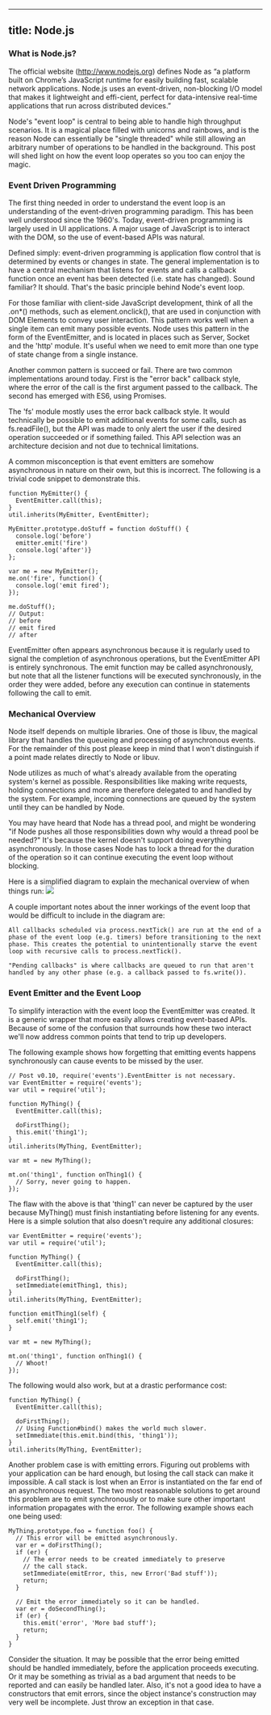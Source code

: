 
---
title: Node.js
---

### What is Node.js?

The official website (http://www.nodejs.org) defines Node as “a platform built on Chrome’s JavaScript runtime for easily building fast, scalable network applications.
Node.js uses an event-driven, non-blocking I/O model that makes it lightweight and effi-cient, perfect for data-intensive real-time applications that run across distributed devices.”

Node's "event loop" is central to being able to handle high throughput scenarios. It is a magical place filled with unicorns and rainbows, and is the reason Node can essentially be "single threaded" while still allowing an arbitrary number of operations to be handled in the background. This post will shed light on how the event loop operates so you too can enjoy the magic.

### Event Driven Programming
The first thing needed in order to understand the event loop is an understanding of the event-driven programming paradigm. This has been well understood since the 1960's. Today, event-driven programming is largely used in UI applications. A major usage of JavaScript is to interact with the DOM, so the use of event-based APIs was natural.

Defined simply: event-driven programming is application flow control that is determined by events or changes in state. The general implementation is to have a central mechanism that listens for events and calls a callback function once an event has been detected (i.e. state has changed). Sound familiar? It should. That's the basic principle behind Node's event loop.

For those familiar with client-side JavaScript development, think of all the .on*() methods, such as element.onclick(), that are used in conjunction with DOM Elements to convey user interaction. This pattern works well when a single item can emit many possible events. Node uses this pattern in the form of the EventEmitter, and is located in places such as Server, Socket and the 'http' module. It's useful when we need to emit more than one type of state change from a single instance.

Another common pattern is succeed or fail. There are two common implementations around today. First is the "error back" callback style, where the error of the call is the first argument passed to the callback. The second has emerged with ES6, using Promises.

The 'fs' module mostly uses the error back callback style. It would technically be possible to emit additional events for some calls, such as fs.readFile(), but the API was made to only alert the user if the desired operation succeeded or if something failed. This API selection was an architecture decision and not due to technical limitations.

A common misconception is that event emitters are somehow asynchronous in nature on their own, but this is incorrect. The following is a trivial code snippet to demonstrate this.
```
function MyEmitter() {
  EventEmitter.call(this);
}
util.inherits(MyEmitter, EventEmitter);

MyEmitter.prototype.doStuff = function doStuff() {
  console.log('before')
  emitter.emit('fire')
  console.log('after')}
};

var me = new MyEmitter();
me.on('fire', function() {
  console.log('emit fired');
});

me.doStuff();
// Output:
// before
// emit fired
// after
```
EventEmitter often appears asynchronous because it is regularly used to signal the completion of asynchronous operations, but the EventEmitter API is entirely synchronous. The emit function may be called asynchronously, but note that all the listener functions will be executed synchronously, in the order they were added, before any execution can continue in statements following the call to emit.

### Mechanical Overview

Node itself depends on multiple libraries. One of those is libuv, the magical library that handles the queueing and processing of asynchronous events. For the remainder of this post please keep in mind that I won't distinguish if a point made relates directly to Node or libuv.

Node utilizes as much of what's already available from the operating system's kernel as possible. Responsibilities like making write requests, holding connections and more are therefore delegated to and handled by the system. For example, incoming connections are queued by the system until they can be handled by Node.

You may have heard that Node has a thread pool, and might be wondering "if Node pushes all those responsibilities down why would a thread pool be needed?" It's because the kernel doesn't support doing everything asynchronously. In those cases Node has to lock a thread for the duration of the operation so it can continue executing the event loop without blocking.

Here is a simplified diagram to explain the mechanical overview of when things run:
![](http://images.contentful.com/hspc7zpa5cvq/understanding-the-nodejs-event-loop-diagram/71a2cfa55079ce73bbde6f3e9504f1d5/understanding-the-nodejs-event-loop-diagram.png)

A couple important notes about the inner workings of the event loop that would be difficult to include in the diagram are:

    All callbacks scheduled via process.nextTick() are run at the end of a phase of the event loop (e.g. timers) before transitioning to the next phase. This creates the potential to unintentionally starve the event loop with recursive calls to process.nextTick().

    "Pending callbacks" is where callbacks are queued to run that aren't handled by any other phase (e.g. a callback passed to fs.write()).


### Event Emitter and the Event Loop

To simplify interaction with the event loop the EventEmitter was created. It is a generic wrapper that more easily allows creating event-based APIs. Because of some of the confusion that surrounds how these two interact we'll now address common points that tend to trip up developers.

The following example shows how forgetting that emitting events happens synchronously can cause events to be missed by the user.
```
// Post v0.10, require('events').EventEmitter is not necessary.
var EventEmitter = require('events');
var util = require('util');

function MyThing() {
  EventEmitter.call(this);

  doFirstThing();
  this.emit('thing1');
}
util.inherits(MyThing, EventEmitter);

var mt = new MyThing();

mt.on('thing1', function onThing1() {
  // Sorry, never going to happen.
});
```
The flaw with the above is that 'thing1' can never be captured by the user because MyThing() must finish instantiating before listening for any events. Here is a simple solution that also doesn't require any additional closures:
```
var EventEmitter = require('events');
var util = require('util');

function MyThing() {
  EventEmitter.call(this);

  doFirstThing();
  setImmediate(emitThing1, this);
}
util.inherits(MyThing, EventEmitter);

function emitThing1(self) {
  self.emit('thing1');
}

var mt = new MyThing();

mt.on('thing1', function onThing1() {
  // Whoot!
});
```
The following would also work, but at a drastic performance cost:
```
function MyThing() {
  EventEmitter.call(this);

  doFirstThing();
  // Using Function#bind() makes the world much slower.
  setImmediate(this.emit.bind(this, 'thing1'));
}
util.inherits(MyThing, EventEmitter);
```
Another problem case is with emitting errors. Figuring out problems with your application can be hard enough, but losing the call stack can make it impossible. A call stack is lost when an Error is instantiated on the far end of an asynchronous request. The two most reasonable solutions to get around this problem are to emit synchronously or to make sure other important information propagates with the error. The following example shows each one being used:
```
MyThing.prototype.foo = function foo() {
  // This error will be emitted asynchronously.
  var er = doFirstThing();
  if (er) {
    // The error needs to be created immediately to preserve
    // the call stack.
    setImmediate(emitError, this, new Error('Bad stuff'));
    return;
  }

  // Emit the error immediately so it can be handled.
  var er = doSecondThing();
  if (er) {
    this.emit('error', 'More bad stuff');
    return;
  }
}
```
Consider the situation. It may be possible that the error being emitted should be handled immediately, before the application proceeds executing. Or it may be something as trivial as a bad argument that needs to be reported and can easily be handled later. Also, it's not a good idea to have a constructors that emit errors, since the object instance's construction may very well be incomplete. Just throw an exception in that case.
